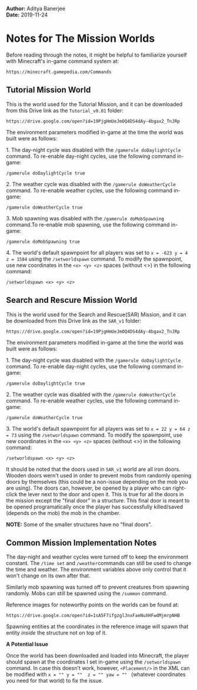 **Author:** Aditya Banerjee                                                 
**Date:** 2019-11-24

# Notes for The Mission Worlds

Before reading through the notes, it might be helpful to familiarize yourself
with Minecraft's in-game command system at:

    https://minecraft.gamepedia.com/Commands


## Tutorial Mission World

This is the world used for the Tutorial Mission, and it can
be downloaded from this Drive link as the `Tutorial_v0.01` folder:

    https://drive.google.com/open?id=19PjgHmUeJmOQ4DS4dAy-4bgax2_TnJRp 

The environment parameters modified in-game at the time the world was built were as follows:

1\. The day-night cycle was disabled with the `/gamerule doDaylightCycle`
command. To re-enable day-night cycles, use the following command in-game:

    /gamerule doDaylightCycle true

2\. The weather cycle was disabled with the `/gamerule doWeatherCycle`
command. To re-enable weather cycles, use the following command in-game:
    
    /gamerule doWeatherCycle true

3\. Mob spawning was disabled with the `/gamerule doMobSpawning` command.To
re-enable mob spawning, use the following command in-game:

    /gamerule doMobSpawning true

4\. The world's default spawnpoint for all players was set to `x = -623 y = 4 z
= 1584` using the `/setworldspawn` command. To modify the spawnpoint, use new
coordinates in the  `<x> <y> <z>` spaces (without <>) in the following command:

    /setworldspawn <x> <y> <z>


## Search and Rescure Mission World

This is the world used for the Search and Rescue(SAR) Mission, and it can
be downloaded from this Drive link as the `SAR_v1` folder:

    https://drive.google.com/open?id=19PjgHmUeJmOQ4DS4dAy-4bgax2_TnJRp 

The environment parameters modified in-game at the time the world was built were as follows:

1\. The day-night cycle was disabled with the `/gamerule doDaylightCycle`
command. To re-enable day-night cycles, use the following command in-game:

    /gamerule doDaylightCycle true

2\. The weather cycle was  disabled with the `/gamerule doWeatherCycle`
command. To re-enable weather cycles, use the following command in-game:
    
    /gamerule doWeatherCycle true

3\. The world's default spawnpoint for all players was set to `x = 22 y = 64 z
= 73` using the `/setworldspawn` command. To modify the spawnpoint, use new
coordinates in the  `<x> <y> <z>` spaces (without <>) in the following command:

    /setworldspawn <x> <y> <z>


It should be noted that the doors used in `SAR_v1` world are all iron doors.
Wooden doors wern't used in order to prevent mobs from randomly opening doors
by themselves (this could be a non-issue depending on the mob you are using). The doors can, however, be opened by a player who can right-click the lever next to the door and open it. This is true for all the doors in the mission except the "final door" in a structure. This final door is meant to be opened programatically once the player has successfully killed/saved (depends on the mob) the mob in the chamber.

**NOTE:** Some of the smaller structures have no "final doors".

## Common  Mission Implementation Notes

The day-night and weather cycles were turned off to keep the
environment constant. The `/time set` and `/weather`commands can still be used
to change the time and weather. The environment variables above only control
that it won't change on its own after that.

Similarly mob spawning was turned off to prevent creatures from spawning
randomly. Mobs can still be spawned using the `/summon` command.

Reference images for noteworthy points on the worlds can be found at:

    https://drive.google.com/open?id=1sA5F7ifgzglJnxFaeNuXHFwdMjmrpNHB

Spawning entities at the coordinates in the reference image will spawn that
entity _inside_ the structure not on top of it.

**A Potential Issue**

Once the world has been downloaded and loaded into Minecraft, the player should spawn at the coordinates I set in-game using the `/setworldspawn` command. In case this doesn't work, however, `<Placement/>` in the  XML can be modified with `x = "" y = ""  z = "" yaw = "" ` (whatever coordinates you need for that world) to fix the issue.
